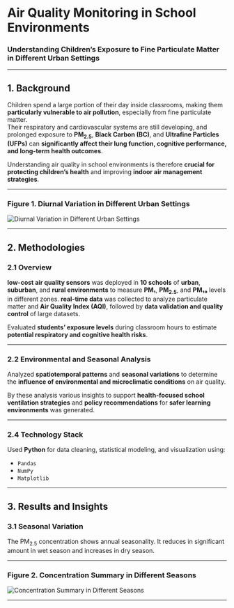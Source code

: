 # Air Quality Monitoring in School Environments

### Understanding Children’s Exposure to Fine Particulate Matter in Different Urban Settings

---

## 1. Background

Children spend a large portion of their day inside classrooms, making them **particularly vulnerable to air pollution**, especially from fine particulate matter.  
Their respiratory and cardiovascular systems are still developing, and prolonged exposure to **PM<sub>2.5</sub>**, **Black Carbon (BC)**, and **Ultrafine Particles (UFPs)** can **significantly affect their lung function, cognitive performance, and long-term health outcomes**.  

Understanding air quality in school environments is therefore **crucial for protecting children’s health** and improving **indoor air management strategies**.

---

### Figure 1. Diurnal Variation in Different Urban Settings
![Diurnal Variation in Different Urban Settings](https://github.com/rivanchandraroy/School-project_1/blob/main/Diurnal%20Variation%20in%20different%20urban%20setting.png?raw=true)

---

## 2. Methodologies

### 2.1 Overview
**low-cost air quality sensors** was deployed in **10 schools** of **urban**, **suburban**, and **rural environments** to measure **PM₁**, **PM<sub>2.5</sub>**, and **PM₁₀** levels in different zones.
**real-time data** was collected to analyze particulate matter and **Air Quality Index (AQI)**, followed by **data validation and quality control** of large datasets.

Evaluated **students’ exposure levels** during classroom hours to estimate **potential respiratory and cognitive health risks**.

---

### 2.2 Environmental and Seasonal Analysis
Analyzed **spatiotemporal patterns** and **seasonal variations** to determine the **influence of environmental and microclimatic conditions** on air quality.

By these analysis various insights to support **health-focused school ventilation strategies** and **policy recommendations** for **safer learning environments** was generated.

---

### 2.4 Technology Stack
Used **Python** for data cleaning, statistical modeling, and visualization using:
  - `Pandas`
  - `NumPy`
  - `Matplotlib`

---

## 3. Results and Insights
### 3.1 Seasonal Variation

The PM<sub>2.5</sub> concentration shows annual seasonality. It reduces in significant amount in wet season and increases in dry season.

---

### Figure 2. Concentration Summary in Different Seasons
![Concentration Summary in Different Seasons](https://github.com/rivanchandraroy/School-project_1/blob/main/Concentration%20summary%20in%20different%20season.png?raw=true)

---

<!-- ### 3.2 Diurnal Variation

### Figure 3. Diurnal variation of various matters

![Diurnal variation of various matters](diurnal-variation-of-particulate-matters.png) -->

